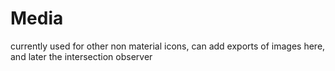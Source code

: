 # Media

currently used for other non material icons, can add exports of images here, and later the intersection observer
